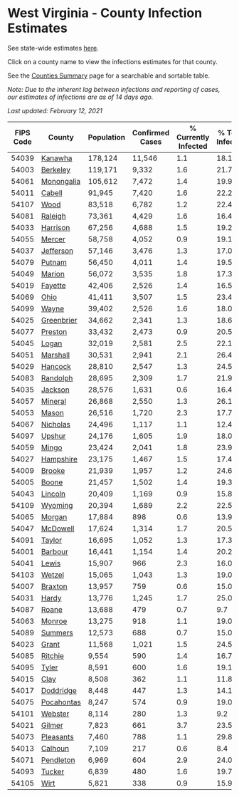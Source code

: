 # West Virginia - County Infection Estimates

See state-wide estimates [here](/infections/us-wv).

Click on a county name to view the infections estimates for that county.

See the [Counties Summary](/infections/summary-counties) page for a searchable and sortable table.

*Note: Due to the inherent lag between infections and reporting of cases, our estimates of infections are as of 14 days ago.*

*Last updated: February 12, 2021*

|   FIPS Code |                   County |   Population |   Confirmed Cases |   % Currently Infected |   % Total Infected |
|-------------|--------------------------|--------------|-------------------|------------------------|--------------------|
|       54039 |       [Kanawha](kanawha) |      178,124 |            11,546 |                    1.1 |               18.1 |
|       54003 |     [Berkeley](berkeley) |      119,171 |             9,332 |                    1.6 |               21.7 |
|       54061 | [Monongalia](monongalia) |      105,612 |             7,472 |                    1.4 |               19.9 |
|       54011 |         [Cabell](cabell) |       91,945 |             7,420 |                    1.6 |               22.2 |
|       54107 |             [Wood](wood) |       83,518 |             6,782 |                    1.2 |               22.4 |
|       54081 |       [Raleigh](raleigh) |       73,361 |             4,429 |                    1.6 |               16.4 |
|       54033 |     [Harrison](harrison) |       67,256 |             4,688 |                    1.5 |               19.2 |
|       54055 |         [Mercer](mercer) |       58,758 |             4,052 |                    0.9 |               19.1 |
|       54037 |   [Jefferson](jefferson) |       57,146 |             3,476 |                    1.3 |               17.0 |
|       54079 |         [Putnam](putnam) |       56,450 |             4,011 |                    1.4 |               19.5 |
|       54049 |         [Marion](marion) |       56,072 |             3,535 |                    1.8 |               17.3 |
|       54019 |       [Fayette](fayette) |       42,406 |             2,526 |                    1.4 |               16.5 |
|       54069 |             [Ohio](ohio) |       41,411 |             3,507 |                    1.5 |               23.4 |
|       54099 |           [Wayne](wayne) |       39,402 |             2,526 |                    1.6 |               18.0 |
|       54025 | [Greenbrier](greenbrier) |       34,662 |             2,341 |                    1.3 |               18.6 |
|       54077 |       [Preston](preston) |       33,432 |             2,473 |                    0.9 |               20.5 |
|       54045 |           [Logan](logan) |       32,019 |             2,581 |                    2.5 |               22.1 |
|       54051 |     [Marshall](marshall) |       30,531 |             2,941 |                    2.1 |               26.4 |
|       54029 |       [Hancock](hancock) |       28,810 |             2,547 |                    1.3 |               24.5 |
|       54083 |     [Randolph](randolph) |       28,695 |             2,309 |                    1.7 |               21.9 |
|       54035 |       [Jackson](jackson) |       28,576 |             1,631 |                    0.6 |               16.4 |
|       54057 |       [Mineral](mineral) |       26,868 |             2,550 |                    1.3 |               26.1 |
|       54053 |           [Mason](mason) |       26,516 |             1,720 |                    2.3 |               17.7 |
|       54067 |     [Nicholas](nicholas) |       24,496 |             1,117 |                    1.1 |               12.4 |
|       54097 |         [Upshur](upshur) |       24,176 |             1,605 |                    1.9 |               18.0 |
|       54059 |           [Mingo](mingo) |       23,424 |             2,041 |                    1.8 |               23.9 |
|       54027 |   [Hampshire](hampshire) |       23,175 |             1,467 |                    1.5 |               17.4 |
|       54009 |         [Brooke](brooke) |       21,939 |             1,957 |                    1.2 |               24.6 |
|       54005 |           [Boone](boone) |       21,457 |             1,502 |                    1.4 |               19.3 |
|       54043 |       [Lincoln](lincoln) |       20,409 |             1,169 |                    0.9 |               15.8 |
|       54109 |       [Wyoming](wyoming) |       20,394 |             1,689 |                    2.2 |               22.5 |
|       54065 |         [Morgan](morgan) |       17,884 |               898 |                    0.6 |               13.9 |
|       54047 |     [McDowell](mcdowell) |       17,624 |             1,314 |                    1.7 |               20.5 |
|       54091 |         [Taylor](taylor) |       16,695 |             1,052 |                    1.3 |               17.3 |
|       54001 |       [Barbour](barbour) |       16,441 |             1,154 |                    1.4 |               20.2 |
|       54041 |           [Lewis](lewis) |       15,907 |               966 |                    2.3 |               16.0 |
|       54103 |         [Wetzel](wetzel) |       15,065 |             1,043 |                    1.3 |               19.0 |
|       54007 |       [Braxton](braxton) |       13,957 |               759 |                    0.6 |               15.0 |
|       54031 |           [Hardy](hardy) |       13,776 |             1,245 |                    1.7 |               25.0 |
|       54087 |           [Roane](roane) |       13,688 |               479 |                    0.7 |                9.7 |
|       54063 |         [Monroe](monroe) |       13,275 |               918 |                    1.1 |               19.0 |
|       54089 |       [Summers](summers) |       12,573 |               688 |                    0.7 |               15.0 |
|       54023 |           [Grant](grant) |       11,568 |             1,021 |                    1.5 |               24.5 |
|       54085 |       [Ritchie](ritchie) |        9,554 |               590 |                    1.4 |               16.7 |
|       54095 |           [Tyler](tyler) |        8,591 |               600 |                    1.6 |               19.1 |
|       54015 |             [Clay](clay) |        8,508 |               362 |                    1.1 |               11.8 |
|       54017 |   [Doddridge](doddridge) |        8,448 |               447 |                    1.3 |               14.1 |
|       54075 | [Pocahontas](pocahontas) |        8,247 |               574 |                    0.9 |               19.0 |
|       54101 |       [Webster](webster) |        8,114 |               280 |                    1.3 |                9.2 |
|       54021 |         [Gilmer](gilmer) |        7,823 |               661 |                    3.7 |               23.5 |
|       54073 |   [Pleasants](pleasants) |        7,460 |               788 |                    1.1 |               29.8 |
|       54013 |       [Calhoun](calhoun) |        7,109 |               217 |                    0.6 |                8.4 |
|       54071 |   [Pendleton](pendleton) |        6,969 |               604 |                    2.9 |               24.0 |
|       54093 |         [Tucker](tucker) |        6,839 |               480 |                    1.6 |               19.7 |
|       54105 |             [Wirt](wirt) |        5,821 |               338 |                    0.9 |               15.9 |
